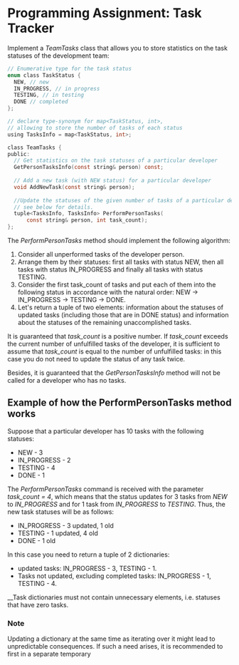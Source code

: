 # Programming Assignment: Task Tracker

Implement a _TeamTasks_ class that allows you to store statistics on the task statuses of the development team:

```objectivec
// Enumerative type for the task status
enum class TaskStatus {
  NEW, // new
  IN_PROGRESS, // in progress
  TESTING, // in testing
  DONE // completed
};

// declare type-synonym for map<TaskStatus, int>,
// allowing to store the number of tasks of each status
using TasksInfo = map<TaskStatus, int>;

class TeamTasks {
public:
  // Get statistics on the task statuses of a particular developer
  GetPersonTasksInfo(const string& person) const;
  
  // Add a new task (with NEW status) for a particular developer
  void AddNewTask(const string& person);
  
  //Update the statuses of the given number of tasks of a particular developer,
  // see below for details.
  tuple<TasksInfo, TasksInfo> PerformPersonTasks(
      const string& person, int task_count);
};

```

The _PerformPersonTasks_ method should implement the following algorithm:

1. Consider all unperformed tasks of the developer person.
2. Arrange them by their statuses: first all tasks with status NEW, then all tasks with status IN_PROGRESS and finally all tasks with status TESTING.
3. Consider the first task_count of tasks and put each of them into the following status in accordance with the natural order: NEW → IN_PROGRESS → TESTING → DONE.
4. Let's return a tuple of two elements: information about the statuses of updated tasks (including those that are in DONE status) and information about the statuses of the remaining unaccomplished tasks.

It is guaranteed that *task_count* is a positive number. If *task_count* exceeds the current number of unfulfilled tasks of the developer, it is sufficient to assume that *task_count* is equal to the number of unfulfilled tasks: in this case you do not need to update the status of any task twice.

Besides, it is guaranteed that the _GetPersonTasksInfo_ method will not be called for a developer who has no tasks.

## Example of how the PerformPersonTasks method works

Suppose that a particular developer has 10 tasks with the following statuses:

* NEW - 3
* IN_PROGRESS - 2
* TESTING - 4
* DONE - 1

The _PerformPersonTasks_ command is received with the parameter *task_count = 4*, which means that the status updates for 3 tasks from *NEW* to *IN_PROGRESS* and for 1 task from *IN_PROGRESS* to *TESTING*. Thus, the new task statuses will be as follows:

* IN_PROGRESS - 3 updated, 1 old
* TESTING - 1 updated, 4 old
* DONE - 1 old

In this case you need to return a tuple of 2 dictionaries:

* updated tasks: IN_PROGRESS - 3, TESTING - 1.
* Tasks not updated, excluding completed tasks: IN_PROGRESS - 1, TESTING - 4.

__Task dictionaries must not contain unnecessary elements, i.e. statuses that have zero tasks.

### Note

Updating a dictionary at the same time as iterating over it might lead to unpredictable consequences. If such a need arises, it is recommended to first in a separate temporary
